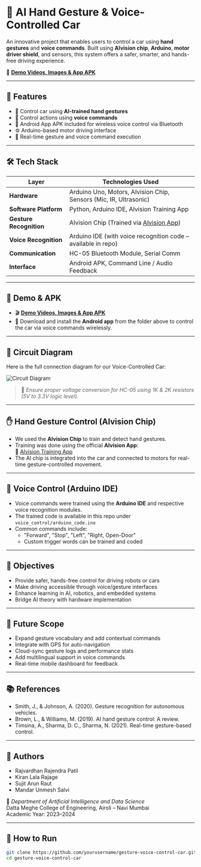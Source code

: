# 🚗 AI Hand Gesture & Voice-Controlled Car

An innovative project that enables users to control a car using **hand gestures** and **voice commands**. Built using **AIvision chip**, **Arduino**, **motor driver shield**, and sensors, this system offers a safer, smarter, and hands-free driving experience.

🎥 **[Demo Videos, Images & App APK](https://drive.google.com/drive/folders/1BhgPoulAz7VHCXlRnRePehTwXcGEOCQd?usp=sharing)**

---

## 🧠 **Features**

- 🤚 Control car using **AI-trained hand gestures**
- 🎤 Control actions using **voice commands**
- 📲 Android App APK included for wireless voice control via Bluetooth
- ⚙️ Arduino-based motor driving interface
- 📡 Real-time gesture and voice command execution

---

## 🛠️ **Tech Stack**

| Layer              | Technologies Used                                            |
|--------------------|--------------------------------------------------------------|
| **Hardware**           | Arduino Uno, Motors, AIvision Chip, Sensors (Mic, IR, Ultrasonic) |
| **Software Platform**  | Python, Arduino IDE, AIvision Training App                   |
| **Gesture Recognition**| AIvision Chip (Trained via [AIvision App](https://share.google/xSS5tZHW8Nfxlqbyy)) |
| **Voice Recognition**  | Arduino IDE (with voice recognition code – available in repo) |
| **Communication**      | HC-05 Bluetooth Module, Serial Comm                          |
| **Interface**          | Android APK, Command Line / Audio Feedback                   |

---

## 📸 **Demo & APK**

- 🎬 **[Demo Videos, Images & App APK](https://drive.google.com/drive/folders/1BhgPoulAz7VHCXlRnRePehTwXcGEOCQd?usp=sharing)**  
- 📱 Download and install the **Android app** from the folder above to control the car via voice commands wirelessly.

---

## 🔌 **Circuit Diagram**

Here is the full connection diagram for our Voice-Controlled Car:

![Circuit Diagram](https://raw.githubusercontent.com/MandarSalvi03/Hand_and_Voice_Gesture_Car/main/assets/obstacle-avoidance-control-robot.jpg)

> 📎 *Ensure proper voltage conversion for HC-05 using 1K & 2K resistors (5V to 3.3V logic level).*

---

## ✋ **Hand Gesture Control (AIvision Chip)**

- We used the **AIvision Chip** to train and detect hand gestures.
- Training was done using the official **AIvision App**:  
  🔗 [AIvision Training App](https://share.google/xSS5tZHW8Nfxlqbyy)
- The AI chip is integrated into the car and connected to motors for real-time gesture-controlled movement.

---

## 🎤 **Voice Control (Arduino IDE)**

- Voice commands were trained using the **Arduino IDE** and respective voice recognition modules.
- The trained code is available in this repo under `voice_control/arduino_code.ino`
- Common commands include:
  - "Forward", "Stop", "Left", "Right, Open-Door"
  - Custom trigger words can be trained and coded

---

## 🎯 **Objectives**

- Provide safer, hands-free control for driving robots or cars
- Make driving accessible through voice/gesture interfaces
- Enhance learning in AI, robotics, and embedded systems
- Bridge AI theory with hardware implementation

---

## 🔄 **Future Scope**

- Expand gesture vocabulary and add contextual commands
- Integrate with GPS for auto-navigation
- Cloud-sync gesture logs and performance stats
- Add multilingual support in voice commands
- Real-time mobile dashboard for feedback

---

## 📚 **References**

- Smith, J., & Johnson, A. (2020). Gesture recognition for autonomous vehicles.
- Brown, L., & Williams, M. (2019). AI hand gesture control: A review.
- Timsina, A., Sharma, D. C., Sharma, N. (2021). Real-time gesture-based control.

---

## 🙌 **Authors**

- Rajvardhan Rajendra Patil  
- Kiran Lala Rajage  
- Sujit Arun Raut  
- Mandar Unmesh Salvi  

📍 *Department of Artificial Intelligence and Data Science*  
Datta Meghe College of Engineering, Airoli – Navi Mumbai  
Academic Year: 2023–2024

---

## 📝 **How to Run**

```bash
git clone https://github.com/yourusername/gesture-voice-control-car.git
cd gesture-voice-control-car
